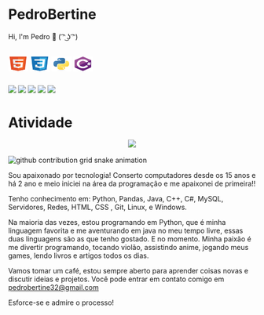 # PedroBertine
Hi, I'm Pedro 👋 ( ͡ᵔ ͜ʖ ͡ᵔ)



<div style="display: inline_block"><br>
   <img align="center" alt="Pedro-HTML" height="30" width="40" src="https://raw.githubusercontent.com/devicons/devicon/master/icons/html5/html5-original.svg">
  <img align="center" alt="Pedro-CSS" height="30" width="40" src="https://raw.githubusercontent.com/devicons/devicon/master/icons/css3/css3-original.svg">
  <img align="center" alt="Pedro-Python" height="30" width="40" src="https://raw.githubusercontent.com/devicons/devicon/master/icons/python/python-original.svg">
  <img align="center" alt="Rafa-Csharp" height="30" width="40" src="https://raw.githubusercontent.com/devicons/devicon/master/icons/csharp/csharp-original.svg">
</div>

##

<div> 
  <a href="https://instagram.com/pedro_bertine" target="_blank"><img src="https://img.shields.io/badge/-Instagram-%23E4405F?style=for-the-badge&logo=instagram&logoColor=white" target="_blank"></a>
    <a href="https://www.youtube.com/channel/UCdNYvQ1f-FT6JWc1wFPpIvA" target="_blank"><img src="https://img.shields.io/badge/YouTube-FF0000?style=for-the-badge&logo=youtube&logoColor=white" target="_blank"></a>
 	<a href="https://www.twitch.tv/bertine0mago" target="_blank"><img src="https://img.shields.io/badge/Twitch-9146FF?style=for-the-badge&logo=twitch&logoColor=white" target="_blank"></a>
  <a href = "mailto:Pedrobertine32@gmail.com"><img src="https://img.shields.io/badge/-Gmail-%23333?style=for-the-badge&logo=gmail&logoColor=white" target="_blank"></a>
  <a href="https://www.linkedin.com/in/pedro-bertine-8964782ab/" target="_blank"><img src="https://img.shields.io/badge/-LinkedIn-%230077B5?style=for-the-badge&logo=linkedin&logoColor=white" target="_blank"></a> 
 

<h1>Atividade</h1>
<!-- visitors count  -->

<p align="center" >   
  <img src="https://github.com/BertinePedro010" />  
</p>

<!-- github workflow  -->

 ![github contribution grid snake animation](https://raw.githubusercontent.com/devjosecarlosteles/devjosecarlosteles/output/github-contribution-grid-snake.svg)

</div>





Sou apaixonado por tecnologia! Conserto computadores desde os 15 anos e há 2 ano e meio iniciei na área da programação e me apaixonei de primeira!!

Tenho conhecimento em:  Python, Pandas, Java, C++, C#, MySQL, Servidores, Redes,  HTML, CSS , Git, Linux, e Windows.

Na maioria das vezes, estou programando em Python, que é minha linguagem favorita e me aventurando em java no meu tempo livre, essas duas linguagens são as que tenho gostado. E no momento. Minha paixão é me divertir programando, tocando violão, assistindo anime, jogando meus games, lendo livros e artigos todos os dias.

Vamos tomar um café, estou sempre aberto para aprender coisas novas e discutir ideias e projetos. Você pode entrar em contato comigo em pedrobertine32@gmail.com

Esforce-se e admire o processo!
